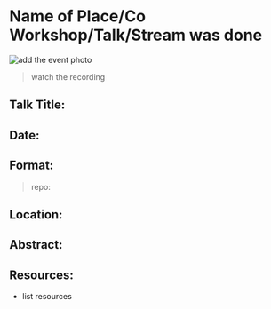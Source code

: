 # Name of Place/Co Workshop/Talk/Stream was done

![add the event photo]()
<img src="" width="" height="">

> watch the recording

## Talk Title: 
## Date: 
## Format: 
> repo: 
## Location: 

## Abstract: 


## Resources:
- list resources
